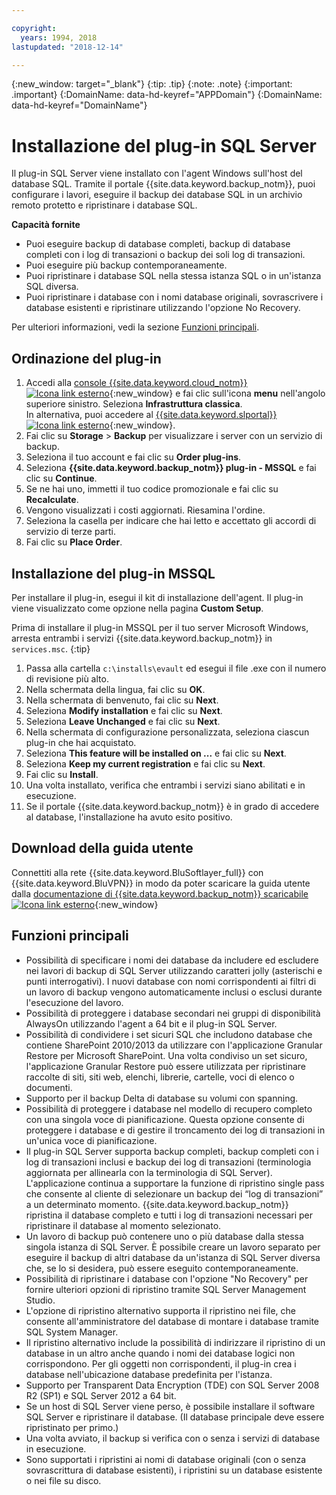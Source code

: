 ```yaml
---

copyright:
  years: 1994, 2018
lastupdated: "2018-12-14"

---
```

{:new_window: target="_blank"}
{:tip: .tip}
{:note: .note}
{:important: .important}
{:DomainName: data-hd-keyref="APPDomain"}
{:DomainName: data-hd-keyref="DomainName"}

# Installazione del plug-in SQL Server

Il plug-in SQL Server viene installato con l'agent Windows sull'host del database SQL. Tramite il portale {{site.data.keyword.backup_notm}}, puoi configurare i lavori, eseguire il backup dei database SQL in un archivio remoto protetto e ripristinare i database SQL.

**Capacità fornite**

- Puoi eseguire backup di database completi, backup di database completi con i log di transazioni o backup dei soli log di transazioni.
- Puoi eseguire più backup contemporaneamente.
- Puoi ripristinare i database SQL nella stessa istanza SQL o in un'istanza SQL diversa.
- Puoi ripristinare i database con i nomi database originali, sovrascrivere i database esistenti e ripristinare utilizzando l'opzione No Recovery.

Per ulteriori informazioni, vedi la sezione [Funzioni principali](#main-featues).

## Ordinazione del plug-in

1. Accedi alla [console {{site.data.keyword.cloud_notm}} ![Icona link esterno](../../icons/launch-glyph.svg "Icona link esterno")](https://{DomainName}/){:new_window} e fai clic sull'icona **menu** nell'angolo superiore sinistro. Seleziona **Infrastruttura classica**.<br/>
   In alternativa, puoi accedere al [{{site.data.keyword.slportal}} ![Icona link esterno](../../icons/launch-glyph.svg "Icona link esterno")](https://control.softlayer.com/){:new_window}.
2. Fai clic su **Storage** > **Backup** per visualizzare i server con un servizio di backup.
3. Seleziona il tuo account e fai clic su **Order plug-ins**.
4. Seleziona **{{site.data.keyword.backup_notm}} plug-in - MSSQL** e fai clic su **Continue**.
5. Se ne hai uno, immetti il tuo codice promozionale e fai clic su **Recalculate**.
6. Vengono visualizzati i costi aggiornati. Riesamina l'ordine.
7. Seleziona la casella per indicare che hai letto e accettato gli accordi di servizio di terze parti.
8. Fai clic su **Place Order**.

## Installazione del plug-in MSSQL

Per installare il plug-in, esegui il kit di installazione dell'agent. Il plug-in viene visualizzato come opzione nella pagina **Custom Setup**.

Prima di installare il plug-in MSSQL per il tuo server Microsoft Windows, arresta entrambi i servizi {{site.data.keyword.backup_notm}} in `services.msc`.
{:tip}

1. Passa alla cartella `c:\installs\evault` ed esegui il file .exe con il numero di revisione più alto.
2. Nella schermata della lingua, fai clic su **OK**.
3. Nella schermata di benvenuto, fai clic su **Next**.
4. Seleziona **Modify installation** e fai clic su **Next**.
5. Seleziona **Leave Unchanged** e fai clic su **Next**.
6. Nella schermata di configurazione personalizzata, seleziona ciascun plug-in che hai acquistato.
7. Seleziona **This feature will be installed on ...** e fai clic su **Next**.
8. Seleziona **Keep my current registration** e fai clic su **Next**.
9. Fai clic su **Install**.
10. Una volta installato, verifica che entrambi i servizi siano abilitati e in esecuzione.
11. Se il portale {{site.data.keyword.backup_notm}} è in grado di accedere al database, l'installazione ha avuto esito positivo.

## Download della guida utente

Connettiti alla rete {{site.data.keyword.BluSoftlayer_full}} con {{site.data.keyword.BluVPN}} in modo da poter scaricare la guida utente dalla [documentazione di {{site.data.keyword.backup_notm}} scaricabile ![Icona link esterno](../../icons/launch-glyph.svg "Icona link esterno")](http://downloads.service.softlayer.com/evault/Documentation/){:new_window}

## Funzioni principali

- Possibilità di specificare i nomi dei database da includere ed escludere nei lavori di backup di SQL Server utilizzando caratteri jolly (asterischi e punti interrogativi). I nuovi database con nomi corrispondenti ai filtri di un lavoro di backup vengono automaticamente inclusi o esclusi durante l'esecuzione del lavoro.
- Possibilità di proteggere i database secondari nei gruppi di disponibilità AlwaysOn utilizzando l'agent a 64 bit e il plug-in SQL Server.
- Possibilità di condividere i set sicuri SQL che includono database che contiene SharePoint 2010/2013 da utilizzare con l'applicazione Granular Restore per Microsoft SharePoint. Una volta condiviso un set sicuro, l'applicazione Granular Restore può essere utilizzata per ripristinare raccolte di siti, siti web, elenchi, librerie, cartelle, voci di elenco o documenti.
- Supporto per il backup Delta di database su volumi con spanning.
- Possibilità di proteggere i database nel modello di recupero completo con una singola voce di pianificazione. Questa opzione consente di proteggere i database e di gestire il troncamento dei log di transazioni in un'unica voce di pianificazione.
- Il plug-in SQL Server supporta backup completi, backup completi con i log di transazioni inclusi e backup dei log di transazioni (terminologia aggiornata per allinearla con la terminologia di SQL Server). L'applicazione continua a supportare la funzione di ripristino single pass che consente al cliente di selezionare un backup dei “log di transazioni” a un determinato momento. {{site.data.keyword.backup_notm}} ripristina il database completo e tutti i log di transazioni necessari per ripristinare il database al momento selezionato.
- Un lavoro di backup può contenere uno o più database dalla stessa singola istanza di SQL Server. È possibile creare un lavoro separato per eseguire il backup di altri database da un'istanza di SQL Server diversa che, se lo si desidera, può essere eseguito contemporaneamente.
- Possibilità di ripristinare i database con l'opzione "No Recovery" per fornire ulteriori opzioni di ripristino tramite SQL Server Management Studio.
- L'opzione di ripristino alternativo supporta il ripristino nei file, che consente all'amministratore del database di montare i database tramite SQL System Manager.
- Il ripristino alternativo include la possibilità di indirizzare il ripristino di un database in un altro anche quando i nomi dei database logici non corrispondono. Per gli oggetti non corrispondenti, il plug-in crea i database nell'ubicazione database predefinita per l'istanza.
- Supporto per Transparent Data Encryption (TDE) con SQL Server 2008 R2 (SP1) e SQL Server 2012 a 64 bit.
- Se un host di SQL Server viene perso, è possibile installare il software SQL Server e ripristinare il database. (Il database principale deve essere ripristinato per primo.)
- Una volta avviato, il backup si verifica con o senza i servizi di database in esecuzione.
- Sono supportati i ripristini ai nomi di database originali (con o senza sovrascrittura di database esistenti), i ripristini su un database esistente o nei file su disco.
